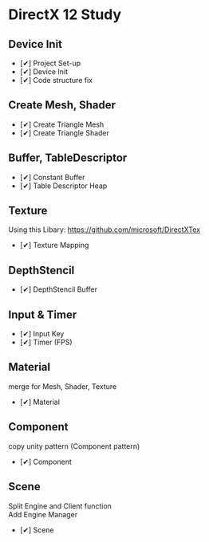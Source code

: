 # DirectX 12 Study

## Device Init
- [✔] Project Set-up
- [✔] Device Init
- [✔] Code structure fix

## Create Mesh, Shader
- [✔] Create Triangle Mesh
- [✔] Create Triangle Shader

## Buffer, TableDescriptor
- [✔] Constant Buffer
- [✔] Table Descriptor Heap

## Texture
Using this Libary: https://github.com/microsoft/DirectXTex   
- [✔] Texture Mapping

## DepthStencil
- [✔] DepthStencil Buffer

## Input & Timer
- [✔] Input Key
- [✔] Timer (FPS)

## Material
merge for Mesh, Shader, Texture
- [✔] Material   

## Component
copy unity pattern (Component pattern)
- [✔] Component

## Scene
Split Engine and Client function   
Add Engine Manager
- [✔] Scene




